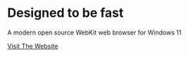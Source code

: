 # Designed to be fast
A modern open source WebKit web browser for Windows 11

[Visit The Website](https://cryptidium.vercel.app/)
